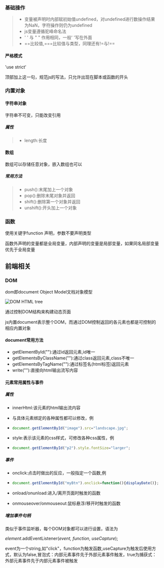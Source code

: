 ### 基础操作

> * 变量被声明时内部赋初始值undefined，对undefined进行数操作结果为NaN，字符操作则仍为undefined
> * js变量遵循驼峰命名法
> * ' ' 与 " " 作用相同，一般' '写在外面
> * ==比较值,===比较值与类型，同理还有!=与!==

#### 严格模式

'use strict'

顶部加上这一句，规范js的写法，只允许出现在脚本或函数的开头

### 内置对象

#### 字符串对象

字符串不可变，只能改变引用

##### 属性

> * length:长度

#### 数组

数组可以存储任意对象，嵌入数组也可以

##### 常用方法

> * push():末尾加上一个对象
> * pop():删除末尾对象并返回
> * shift():删除第一个对象并返回
> * unshift():开头加上一个对象

### 函数

使用关键字function 声明，参数不要声明类型

函数外声明的变量都是全局变量，内部声明的变量是局部变量，如果同名局部变量优先于全局变量

## 前端相关

### DOM

dom即document Object Model文档对象模型

![DOM HTML tree](https://www.runoob.com/images/pic_htmltree.gif)

通过控制DOM结构来构建动态页面

js内置document表示整个DOM，而通过DOM控制返回的各元素也都是可控制的相应内置对象

#### document常用方法

* getElementById(""):通过id返回元素,id唯一
* getElementsByClassName(""):通过class返回元素,class不唯一
* getElementsByTagName(""):通过标签名(html标签)返回元素
* write(""):直接向html输出流写内容

#### 元素常用属性与事件

##### 属性

* innerHtml:该元素的html输出流内容

* 与具体元素绑定的各种属性都可以修改，例

* ```js
  document.getElementById("image").src="landscape.jpg";
  ```

* style:表示该元素的css样式，可修改各种css属性，例

* ```javascript
  document.getElementById("p2").style.fontSize="larger";
  ```

##### 事件

- onclick:点击时做出的反应，一般指定一个函数,例

- ```js
  document.getElementById("myBtn").onclick=function(){displayDate()};
  ```

- onload/onunload:进入/离开页面时触发的函数

- onmouseover/onmouseout:鼠标悬浮/移开时触发的函数

##### 增加事件句柄

类似于事件监听器，每个DOM对象都可以进行设置，语法为

*element*.addEventListener(*event, function, useCapture*);

event为一个string,如"click"，function为触发函数,useCapture为触发后使用方式，默认为false,冒泡式：内部元素事件先于外部元素事件触发，true为捕获式：外部元素事件先于内部元素事件被触发
